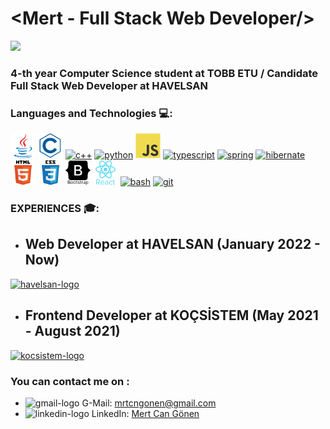 # <Mert - Full Stack Web Developer/>

  <img src="https://github-readme-stats.vercel.app/api?username=mrtcngnn&theme=radical&show_icons=true"/>
  
### 4-th year Computer Science student at TOBB ETU / Candidate Full Stack Web Developer at HAVELSAN

### Languages and Technologies 💻:
<p align="left"> 

<a href="https://www.java.com" target="_blank"><img src="https://raw.githubusercontent.com/devicons/devicon/master/icons/java/java-original.svg" alt="java" width="40" height="40"/></a> 
<a href="https://devdocs.io/c/" target="_blank"><img src="https://raw.githubusercontent.com/devicons/devicon/2ae2a900d2f041da66e950e4d48052658d850630/icons/c/c-line.svg" alt="c" width="40" height="40"></a> 
<a href="https://cplusplus.com/" target="_blank"><img src="https://raw.githubusercontent.com/jmnote/z-icons/master/svg/cpp.svg" alt="c++" width="40" height="40"></a>
<a href="https://www.python.org/" target="_blank"><img src="https://raw.githubusercontent.com/jmnote/z-icons/master/svg/python.svg" alt="python" width="40" height="40"></a> 
<a href="https://developer.mozilla.org/en-US/docs/Web/JavaScript" target="_blank"><img src="https://raw.githubusercontent.com/devicons/devicon/master/icons/javascript/javascript-original.svg" alt="javascript" width="40" height="40"/></a> 
<a href="https://www.typescriptlang.org/" target="_blank"><img src="https://www.svgrepo.com/show/303600/typescript-logo.svg" alt="typescript" width="40" height="40"/></a>
<a href="https://spring.io/projects/spring-boot" target="_blank"><img src="https://img.shields.io/badge/Spring_Boot-F2F4F9?style=for-the-badge&logo=spring-boot" alt="spring" width="70" height="40"></a>
<a href="https://hibernate.org/" target="_blank"><img src="https://www.vectorlogo.zone/logos/hibernate/hibernate-ar21.svg" alt="hibernate" width="70" height="40"></a>
<a href="https://www.w3schools.com/html/default.asp" target="_blank"><img src="https://raw.githubusercontent.com/devicons/devicon/2ae2a900d2f041da66e950e4d48052658d850630/icons/html5/html5-original-wordmark.svg" alt="html" width="40" height="40"></a> 
<a href="https://www.w3schools.com/css/" target="_blank"><img src="https://raw.githubusercontent.com/devicons/devicon/master/icons/css3/css3-original-wordmark.svg" alt="css3" width="40" height="40"/></a>
<a href="https://getbootstrap.com" target="_blank"><img src="https://raw.githubusercontent.com/devicons/devicon/master/icons/bootstrap/bootstrap-plain-wordmark.svg" alt="bootstrap" width="40" height="40"/></a>
<a href="https://reactjs.org/" target="_blank"><img src="https://raw.githubusercontent.com/devicons/devicon/master/icons/react/react-original-wordmark.svg" alt="react" width="40" height="40"/></a> 
<a href="https://www.gnu.org/software/bash/" target="_blank"><img src="https://raw.githubusercontent.com/jmnote/z-icons/master/svg/bash.svg" alt="bash" width="40" height="40"></a> 
<a href="https://git-scm.com/doc" target="_blank"><img src="https://raw.githubusercontent.com/jmnote/z-icons/master/svg/git.svg" alt="git" width="40" height="40"></a> 
</p>

### EXPERIENCES 🎓:

- ## Web Developer at HAVELSAN (January 2022 - Now)
<a href="https://www.havelsan.com.tr/" target="_blank">
<img alt="havelsan-logo" width="210" height="140" src="https://upload.wikimedia.org/wikipedia/commons/thumb/c/c8/Havelsan_logo.svg/450px-Havelsan_logo.svg.png">
</a>

- ## Frontend Developer at KOÇSİSTEM (May 2021 - August 2021)
<a href="https://www.kocsistem.com.tr/" target="_blank">
<img alt="kocsistem-logo" width="240" margin-top="20" height="70" src="https://upload.wikimedia.org/wikipedia/tr/archive/2/28/20200704155435%21KocSistem_logo.png">
</a>

### You can contact me on : 
- <img alt="gmail-logo" src="https://www.svgrepo.com/show/243092/gmail.svg" width="20" height="20">  G-Mail: [mrtcngonen@gmail.com](mailto:mrtcngonen@gmail.com)<br/>
- <img alt="linkedin-logo" src="https://www.svgrepo.com/show/157006/linkedin.svg" width="20" height="20">  LinkedIn: [Mert Can Gönen](https://www.linkedin.com/in/mertcangonen)<br/>
